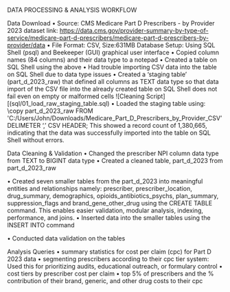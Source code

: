DATA PROCESSING & ANALYSIS WORKFLOW

Data Download
•	Source: CMS Medicare Part D Prescribers - by Provider 2023 dataset link: https://data.cms.gov/provider-summary-by-type-of-service/medicare-part-d-prescribers/medicare-part-d-prescribers-by-provider/data
•	File Format: CSV, Size:631MB
Database Setup: Using SQL Shell (psql) and Beekeeper (GUI) graphical user interface
•	Copied column names (84 columns) and their data type to a notepad
•	Created a table on SQL Shell using the above
•	Had trouble importing CSV data into the table on SQL Shell due to data type issues
•	Created a ‘staging table’ (part_d_2023_raw) that defined all columns as TEXT data type so that data import of the CSV file into the already created table on SQL Shell does not fail even on empty or malformed cells
![Cleaning Script][(sql/01_load_raw_staging_table.sql) 
•	Loaded the staging table using:   
\copy part_d_2023_raw FROM 'C:/Users/John/Downloads/Medicare_Part_D_Prescribers_by_Provider_CSV’ DELIMETER ‘,’ CSV HEADER;
This showed a record count of 1,380,665, indicating that the data was successfully imported into the table on SQL Shell without errors.

Data Cleaning & Validation
•	Changed the prescriber NPI column data type from TEXT to BIGINT data type
•	Created a cleaned table, part_d_2023 from part_d_2023_raw


•	Created seven smaller tables from the part_d_2023 into meaningful entities and relationships namely: prescriber, prescriber_location, drug_summary, demographics, opioids_antibiotics_psychs, plan_summary, suppression_flags and brand_gene_other_drug using the CREATE TABLE command.
This enables easier validation, modular analysis, indexing, performance, and joins.
•	Inserted data into the smaller tables using the INSERT INTO command

•	Conducted data validation on the tables

Analysis Queries
•	summary statistics for cost per claim (cpc) for Part D 2023 data
•	segmenting prescribers according to their cpc tier system: Used this for prioritizing audits, educational outreach, or formulary control
•	cost tiers by prescriber cost per claim
•	top 5% of prescribers and the % contribution of their brand, generic, and other drug costs to their cpc



